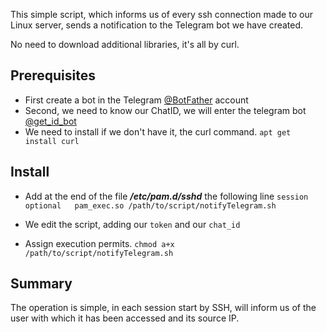This simple script, which informs us of every ssh connection made to our Linux server, sends a notification to the Telegram bot we have created. 

No need to download additional libraries, it's all by curl. 

## Prerequisites

 - First create a bot in the Telegram [@BotFather](https://t.me/BotFather) account
 - Second, we need to know our ChatID, we will enter the telegram bot [@get_id_bot](https://t.me/get_id_bot)
 - We need to install if we don't have it, the curl command. `apt get install curl`
 
 ## Install
 - Add at the end of the file ***/etc/pam.d/sshd*** the following line
 `session    optional	pam_exec.so /path/to/script/notifyTelegram.sh`
 
 - We edit the script, adding our `token` and our `chat_id`
 
 - Assign execution permits.
 `chmod a+x /path/to/script/notifyTelegram.sh`

## Summary

The operation is simple, in each session start by SSH, will inform us of the user with which it has been accessed and its source IP. 

